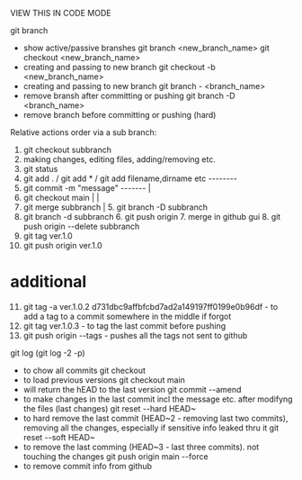 VIEW THIS IN CODE MODE

git branch
  - show active/passive branshes
git branch <new_branch_name>
git checkout <new_branch_name>
  - creating and passing to new branch
git checkout -b <new_branch_name>
  - creating and passing to new branch
git branch - <branch_name>
  - remove bransh after committing or pushing
git branch -D <branch_name>
  - remove branch before committing or pushing (hard)


Relative actions order via a sub branch:

1. git checkout subbranch
2. making changes, editing files, adding/removing etc.
3. git status
4. git add . / git add * / git add filename,dirname etc   --------
5. git commit -m "message"   -------				  |
6. git checkout main                |				  |
7. git merge subbranch              |				  5. git branch -D subbranch
8. git branch -d subbranch	    6. git push origin
				    7. merge in github gui 
                                    8. git push origin --delete subbranch
9. git tag ver.1.0
10. git push origin ver.1.0

# additional
11. git tag -a ver.1.0.2 d731dbc9affbfcbd7ad2a149197ff0199e0b96df - to add a tag to a commit somewhere in the middle if forgot
12. git tag ver.1.0.3 - to tag the last commit before pushing
13. git push origin --tags   - pushes all the tags not sent to github


git log (git log -2 -p)
  - to chow all commits
git checkout <hash from git log>
  - to load previous versions
git checkout main
  - will return the hEAD to the last version
git commit --amend
  - to make changes in the last commit incl the message etc. after modifyng the files (last changes)
git reset --hard HEAD~
  - to hard remove the last commit (HEAD~2 - removing last two commits), removing all the changes, especially if sensitive info leaked thru it
git reset --soft HEAD~
  - to remove the last comming (HEAD~3 - last three commits). not touching the changes
git push origin main --force
  - to remove commit info from github
